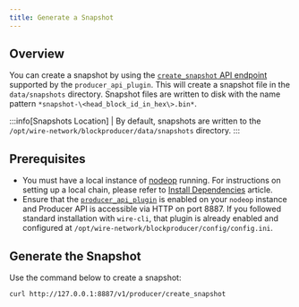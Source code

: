 ```yaml
---
title: Generate a Snapshot
---
```



## Overview

You can create a snapshot by using the [`create_snapshot` API endpoint](/docs/api-reference/producer-api#operation/create_snapshot) supported by the `producer_api_plugin`. This will create a snapshot file in the `data/snapshots` directory. Snapshot files are written to disk with the name pattern `*snapshot-\<head_block_id_in_hex\>.bin*`.

:::info[Snapshots Location]
| By default, snapshots are written to the `/opt/wire-network/blockproducer/data/snapshots` directory.
:::

## Prerequisites

* You must have a local instance of [nodeop](../index.md) running. For instructions on setting up a local chain, please refer to [Install Dependencies](/docs/getting-started/install-dependencies.md) article.
* Ensure that the [`producer_api_plugin`](../plugins/producer-api-plugin.md) is enabled on your `nodeop` instance and Producer API is accessible via HTTP on port 8887. If you followed standard installation with `wire-cli`, that plugin is already enabled and configured at `/opt/wire-network/blockproducer/config/config.ini`.

## Generate the Snapshot

Use the command below to create a snapshot:

```sh
curl http://127.0.0.1:8887/v1/producer/create_snapshot
```
